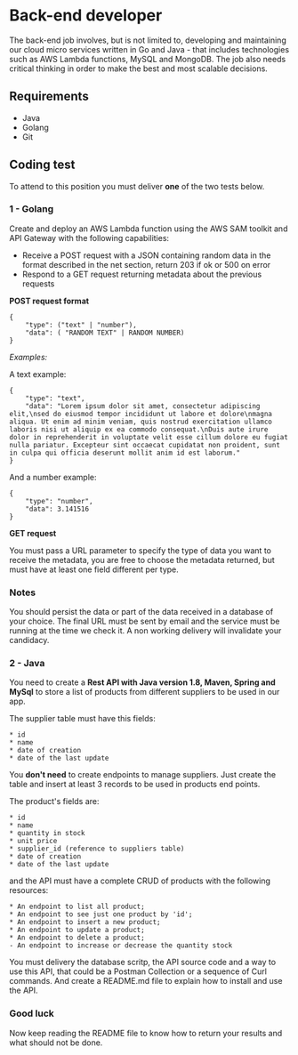 # Back-end developer

The back-end job involves, but is not limited to, developing and maintaining
our cloud micro services written in Go and  Java - that includes technologies
such as AWS Lambda functions, MySQL and MongoDB. The job also needs critical
thinking in order to make the best and most scalable decisions.


## Requirements

- Java
- Golang
- Git


## Coding test

To attend to this position you must deliver **one** of the two tests below.


### 1 - Golang

Create and deploy an AWS Lambda function using the AWS SAM toolkit and API Gateway
with the following capabilities:

- Receive a POST request with a JSON containing random data in the format described
in the net section, return 203 if ok or 500 on error
- Respond to a GET request returning metadata about the previous requests

**POST request format**

```
{
    "type": ("text" | "number"),
    "data": ( "RANDOM TEXT" | RANDOM NUMBER)
}
```

*Examples:*

A text example:

```
{
    "type": "text",
    "data": "Lorem ipsum dolor sit amet, consectetur adipiscing elit,\nsed do eiusmod tempor incididunt ut labore et dolore\nmagna aliqua. Ut enim ad minim veniam, quis nostrud exercitation ullamco laboris nisi ut aliquip ex ea commodo consequat.\nDuis aute irure dolor in reprehenderit in voluptate velit esse cillum dolore eu fugiat nulla pariatur. Excepteur sint occaecat cupidatat non proident, sunt in culpa qui officia deserunt mollit anim id est laborum."
}
```

And a number example:

```
{
    "type": "number",
    "data": 3.141516
}
```


**GET request**

You must pass a URL parameter to specify the type of data you want to receive
the metadata, you are free to choose the metadata returned, but must have at least
one field different per type.


### Notes

You should persist the data or part of the data received in a database of your choice.
The final URL must be sent by email and the service must be running at the time we check
it. A non working delivery will invalidate your candidacy.


### 2 - Java

You need to create a **Rest API with Java version 1.8, Maven, Spring and MySql** to store a list of products from different suppliers to be used in our app. 

The supplier table must have this fields:

	* id
	* name
	* date of creation
	* date of the last update

You **don't need** to create endpoints to manage suppliers. Just create the table and insert at least 3 records to be used in products end points.

The product's fields are:

	* id
	* name
	* quantity in stock
	* unit price
	* supplier_id (reference to suppliers table)
	* date of creation
	* date of the last update

and the API must have a complete CRUD of products with the following resources:

	* An endpoint to list all product;
	* An endpoint to see just one product by 'id';
	* An endpoint to insert a new product;
	* An endpoint to update a product;
	* An endpoint to delete a product;
	- An endpoint to increase or decrease the quantity stock

You must delivery the database scritp, the API source code and a way to use this API, that could be a Postman Collection or a sequence of Curl commands.
And create a README.md file to explain how to install and use the API.


### Good luck

Now keep reading the README file to know how to return your results and
what should not be done.
